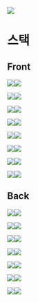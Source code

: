 [<img src="https://img.shields.io/badge/PROJECT-jumo.ml-red?style=for-the-badge"/>](https://www.jumo.ml/)

# 스택
## Front
<img src="https://img.shields.io/badge/Front-black?style=for-the-badge&logo=React&logoColor=61DAFB"/><img src="https://img.shields.io/badge/React-61DAFB?style=for-the-badge"/>   

<img src="https://img.shields.io/badge/Front-black?style=for-the-badge&logo=Hexo&logoColor=blue"/><img src="https://img.shields.io/badge/Hooks-blue?style=for-the-badge"/>   

<img src="https://img.shields.io/badge/Front-black?style=for-the-badge&logo=Redux&logoColor=764ABC"/><img src="https://img.shields.io/badge/Redux-764ABC?style=for-the-badge"/>   

<img src="https://img.shields.io/badge/Front-black?style=for-the-badge&logo=React%20Router&logoColor=CA4245"/><img src="https://img.shields.io/badge/React_Router-CA4245?style=for-the-badge"/>  

<img src="https://img.shields.io/badge/Front-black?style=for-the-badge&logo=styled-components&logoColor=DB7093"/><img src="https://img.shields.io/badge/styled--components-DB7093?style=for-the-badge"/>  

<img src="https://img.shields.io/badge/Front-black?style=for-the-badge&logo=JavaScript&logoColor=F7DF1E"/><img src="https://img.shields.io/badge/JavaScript-F7DF1E?style=for-the-badge"/>  

<img src="https://img.shields.io/badge/Front-black?style=for-the-badge&logo=HTML5&logoColor=E34F26"/><img src="https://img.shields.io/badge/HTML5-E34F26?style=for-the-badge"/>  

<img src="https://img.shields.io/badge/Front-black?style=for-the-badge&logo=CSS3&logoColor=1572B6"/><img src="https://img.shields.io/badge/CSS3-1572B6?style=for-the-badge"/>  

## Back   
<img src="https://img.shields.io/badge/Back-black?style=for-the-badge&logo=MySQL&logoColor=white"/><img src="https://img.shields.io/badge/MySQL-4479A1?style=for-the-badge"/>   

<img src="https://img.shields.io/badge/Back-black?style=for-the-badge&logo=Sega&logoColor=0089CF"/><img src="https://img.shields.io/badge/Sequelize-0089CF?style=for-the-badge"/>   

<img src="https://img.shields.io/badge/Back-black?style=for-the-badge&logo=JSON&nbsp;Web&nbsp;Tokens&logoColor=white"/><img src="https://img.shields.io/badge/JWT-000000?style=for-the-badge"/>   

<img src="https://img.shields.io/badge/Back-black?style=for-the-badge&logo=Express&logoColor=lightgrey"/><img src="https://img.shields.io/badge/Express-lightgrey?style=for-the-badge"/>   

<img src="https://img.shields.io/badge/Back-black?style=for-the-badge&logo=Node.js&logoColor=green"/><img src="https://img.shields.io/badge/Node.js-yellowgreen?style=for-the-badge"/>   

<img src="https://img.shields.io/badge/Back-black?style=for-the-badge&logo=Amazon%20AWS&logoColor=orange"/><img src="https://img.shields.io/badge/Amazon%20AWS-orange?style=for-the-badge"/>   

<img src="https://img.shields.io/badge/Back-black?style=for-the-badge&logo=Amazon%20S3&logoColor=yellowgreen"/><img src="https://img.shields.io/badge/Amazon%20S3-green?style=for-the-badge"/> 


